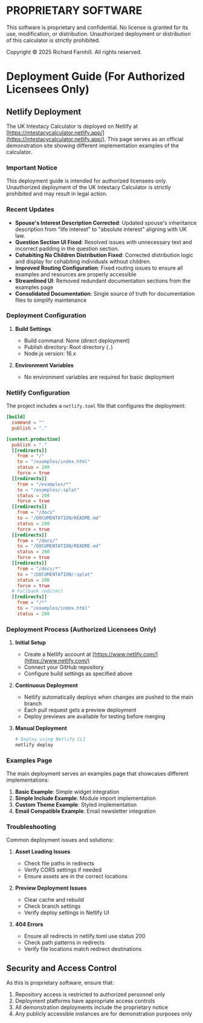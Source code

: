 # PROPRIETARY SOFTWARE
This software is proprietary and confidential. No license is granted for its use, modification, or distribution.
Unauthorized deployment or distribution of this calculator is strictly prohibited.

Copyright © 2025 Richard Farnhill. All rights reserved.

# Deployment Guide (For Authorized Licensees Only)

## Netlify Deployment

The UK Intestacy Calculator is deployed on Netlify at [https://intestacycalculator.netlify.app/](https://intestacycalculator.netlify.app/). This page serves as an official demonstration site showing different implementation examples of the calculator.

### Important Notice
This deployment guide is intended for authorized licensees only. Unauthorized deployment of the UK Intestacy Calculator is strictly prohibited and may result in legal action.

### Recent Updates

- **Spouse's Interest Description Corrected**: Updated spouse's inheritance description from "life interest" to "absolute interest" aligning with UK law.
- **Question Section UI Fixed**: Resolved issues with unnecessary text and incorrect padding in the question section.
- **Cohabiting No Children Distribution Fixed**: Corrected distribution logic and display for cohabiting individuals without children.
- **Improved Routing Configuration**: Fixed routing issues to ensure all examples and resources are properly accessible
- **Streamlined UI**: Removed redundant documentation sections from the examples page
- **Consolidated Documentation**: Single source of truth for documentation files to simplify maintenance

### Deployment Configuration

1. **Build Settings**
   - Build command: None (direct deployment)
   - Publish directory: Root directory (`.`)
   - Node.js version: 16.x

2. **Environment Variables**
   - No environment variables are required for basic deployment

### Netlify Configuration

The project includes a `netlify.toml` file that configures the deployment:

```toml
[build]
  command = ""
  publish = "."

[context.production]
  publish = "."
  [[redirects]]
    from = "/"
    to = "/examples/index.html"
    status = 200
    force = true
  [[redirects]]
    from = "/examples/*"
    to = "/examples/:splat"
    status = 200
    force = true
  [[redirects]]
    from = "/docs"
    to = "/DOCUMENTATION/README.md"
    status = 200
    force = true
  [[redirects]]
    from = "/docs/"
    to = "/DOCUMENTATION/README.md"
    status = 200
    force = true
  [[redirects]]
    from = "/docs/*"
    to = "/DOCUMENTATION/:splat"
    status = 200
    force = true
  # Fallback redirect
  [[redirects]]
    from = "/*"
    to = "/examples/index.html"
    status = 200
```

### Deployment Process (Authorized Licensees Only)

1. **Initial Setup**
   - Create a Netlify account at [https://www.netlify.com/](https://www.netlify.com/)
   - Connect your GitHub repository
   - Configure build settings as specified above

2. **Continuous Deployment**
   - Netlify automatically deploys when changes are pushed to the main branch
   - Each pull request gets a preview deployment
   - Deploy previews are available for testing before merging

3. **Manual Deployment**
   ```bash
   # Deploy using Netlify CLI
   netlify deploy
   ```

### Examples Page

The main deployment serves an examples page that showcases different implementations:

1. **Basic Example**: Simple widget integration
2. **Simple Include Example**: Module import implementation
3. **Custom Theme Example**: Styled implementation
4. **Email Compatible Example**: Email newsletter integration

### Troubleshooting

Common deployment issues and solutions:

1. **Asset Loading Issues**
   - Check file paths in redirects
   - Verify CORS settings if needed
   - Ensure assets are in the correct locations

2. **Preview Deployment Issues**
   - Clear cache and rebuild
   - Check branch settings
   - Verify deploy settings in Netlify UI 
   
3. **404 Errors**
   - Ensure all redirects in netlify.toml use status 200
   - Check path patterns in redirects
   - Verify file locations match redirect destinations

## Security and Access Control

As this is proprietary software, ensure that:

1. Repository access is restricted to authorized personnel only
2. Deployment platforms have appropriate access controls
3. All demonstration deployments include the proprietary notice
4. Any publicly accessible instances are for demonstration purposes only 